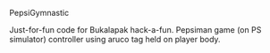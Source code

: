 PepsiGymnastic

Just-for-fun code for Bukalapak hack-a-fun. Pepsiman game (on PS simulator) controller using aruco tag held on player body.
